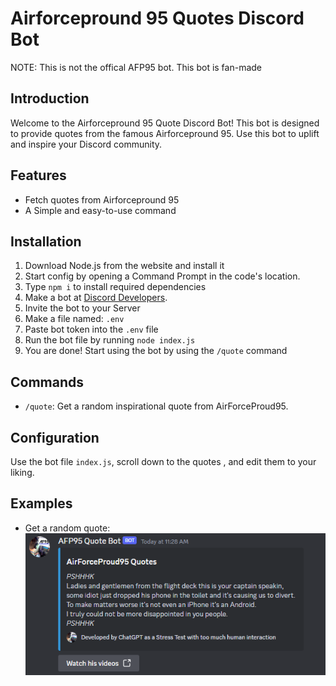
# Airforcepround 95 Quotes Discord Bot
NOTE: This is not the offical AFP95 bot. This bot is fan-made


## Introduction
Welcome to the Airforcepround 95 Quote Discord Bot! This bot is designed to provide quotes from the famous Airforcepround 95. Use this bot to uplift and inspire your Discord community.

## Features
- Fetch quotes from Airforcepround 95
- A Simple and easy-to-use command


## Installation
1. Download Node.js from the website and install it
2. Start config by opening a Command Prompt in the code's location.
3. Type `npm i` to install required dependencies
4. Make a bot at [Discord Developers]([link/to/your/bot/invitation](https://discord.com/developers/applications)).
5. Invite the bot to your Server
6. Make a file named: `.env`
7. Paste bot token into the `.env` file
8. Run the bot file by running `node index.js`
9. You are done! Start using the bot by using the `/quote` command
## Commands
- `/quote`: Get a random inspirational quote from AirForceProud95.

## Configuration
Use the bot file `index.js`, scroll down to the quotes , and edit them to your liking.

## Examples
- Get a random quote:
![Example](Example.PNG)